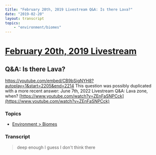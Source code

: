```yaml
---
title: "February 20th, 2019 Livestream Q&A: Is there Lava?"
date: "2019-02-20"
layout: transcript
topics:
    - "environment/biomes"
---
```

# [February 20th, 2019 Livestream](../2019-02-20.md)
## Q&A: Is there Lava?
https://youtube.com/embed/CB9bSigNYH8?autoplay=1&start=2205&end=2214
This question was possibly duplicated with a more recent answer: June 7th, 2022 Livestream Q&A: Lava zone, when? [https://www.youtube.com/watch?v=ZEnFaSNPCck](https://www.youtube.com/watch?v=ZEnFaSNPCck)


### Topics
* [Environment > Biomes](../topics/environment/biomes.md)

### Transcript

> deep enough I guess I don't think there
